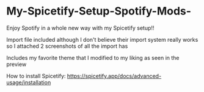 # My-Spicetify-Setup-Spotify-Mods-
Enjoy Spotify in a whole new way with my Spicetify setup!!

Import file included although I don't believe their import system really works so I attached 2 screenshots of all the import has

Includes my favorite theme that I modified to my liking as seen in the preview

How to install Spicetify:
https://spicetify.app/docs/advanced-usage/installation
